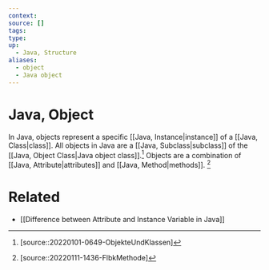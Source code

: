 ```yaml
---
context:
source: []
tags: 
type:
up:
  - Java, Structure
aliases:
  - object
  - Java object
---
```


# Java, Object

In Java, objects represent a specific [[Java, Instance|instance]] of a [[Java, Class|class]]. All objects in Java are a [[Java, Subclass|subclass]] of the [[Java, Object Class|Java object class]].[^1] Objects are a combination of [[Java, Attribute|attributes]] and [[Java, Method|methods]]. [^2]

# Related

- [[Difference between Attribute and Instance Variable in Java]]

[^1]: [source::20220101-0649-ObjekteUndKlassen]
[^2]: [source::20220111-1436-FlbkMethode]
